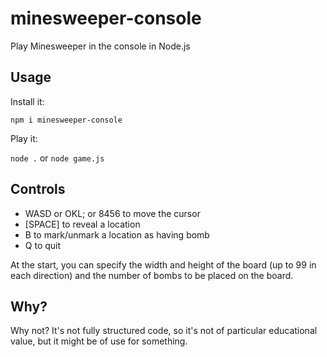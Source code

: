 # minesweeper-console
Play Minesweeper in the console in Node.js

## Usage

Install it:

`npm i minesweeper-console`

Play it:

`node .` or `node game.js`

## Controls

- WASD or OKL; or 8456 to move the cursor
- [SPACE] to reveal a location
- B to mark/unmark a location as having bomb
- Q to quit

At the start, you can specify the width and height of the board (up to 99 in each direction) and the number of bombs to be placed on the board.


## Why?

Why not? It's not fully structured code, so it's not of particular educational value, but it might be of use for something.
